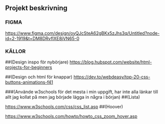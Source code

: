 ## Projekt beskrivning




### FIGMA
https://www.figma.com/design/oyQJcSteA62gBKx5zJhs3q/Untitled?node-id=2-1919&t=DM8DRvflXE8jVN65-0 

### KÄLLOR
##(Design inspo för nybörjare)
https://blog.hubspot.com/website/html-projects-for-beginners 

##(Design och html för knappar)
https://dev.to/webdeasy/top-20-css-buttons-animations-f41 

###(Använde w3schools för det mesta i min uppgift, har inte alla länkar till allt jag kollat på men jag började lägga in några i början)
##(Lista)

https://www.w3schools.com/css/css_list.asp 
##(Hoover)

https://www.w3schools.com/howto/howto_css_zoom_hover.asp 

